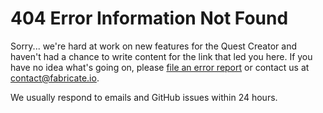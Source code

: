 # 404 Error Information Not Found

Sorry... we're hard at work on new features for the Quest Creator
and haven't had a chance to write content for the link that led you here.
If you have no idea what's going on, please [file an error report](https://github.com/Fabricate-IO/expedition-quest-ide/issues/new)
or contact us at [contact@fabricate.io](mailto://contact@fabricate.io).

We usually respond to emails and GitHub issues within 24 hours.
